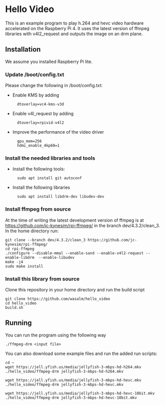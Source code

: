 # Hello Video
This is an example program to play h.264 and hevc video hardware accelerated on the Raspberry Pi 4.
It uses the latest version of ffmpeg libraries with v4l2_request and outputs the image on an drm plane.

## Installation
We assume you installed Raspberry Pi lite.

### Update /boot/config.txt
Please change the following in /boot/config.txt:
- Enable KMS  by adding 
		
		dtoverlay=vc4-kms-v3d	

- Enable v4l_request by adding
		
		dtoverlay=rpivid-v4l2
		
- Improve the performance of the video driver
		
		gpu_mem=256
		hdmi_enable_4kp60=1

### Install the needed libraries and tools

- Install the following tools:
	
		sudo apt install git autoconf

- Install the following libraries

		sudo apt install libdrm-dev libudev-dev

### Install ffmpeg from source
At the time of writing the latest development version of ffmpeg is at https://github.com/jc-kynesim/rpi-ffmpeg/ in the branch dev/4.3.2/clean_3.
In the home directory run:

	git clone --branch dev/4.3.2/clean_3 https://github.com/jc-kynesim/rpi-ffmpeg/
	cd rpi-ffmpeg
	./configure --disable-mmal --enable-sand --enable-v4l2-request --enable-libdrm  --enable-libudev
	make -j4
	sudo make install

### Install this library from source
Clone this repository in your home directory and run the build script
	
	git clone https://github.com/wasalm/hello_video
	cd hello_video
	build.sh

## Running
You can run the program using the following way

	./ffmpeg-drm <input file>

You can also download some example files and run the added run scripts:

	cd ~
	wget https://jell.yfish.us/media/jellyfish-3-mbps-hd-h264.mkv
	./hello_video/ffmpeg-drm jellyfish-3-mbps-hd-h264.mkv

	wget https://jell.yfish.us/media/jellyfish-3-mbps-hd-hevc.mkv
	./hello_video/ffmpeg-drm jellyfish-3-mbps-hd-hevc.mkv

	wget https://jell.yfish.us/media/jellyfish-3-mbps-hd-hevc-10bit.mkv
	./hello_video/ffmpeg-drm jellyfish-3-mbps-hd-hevc-10bit.mkv
